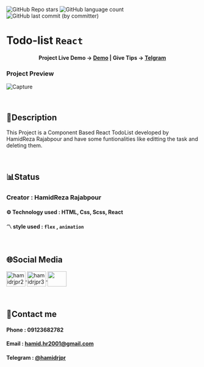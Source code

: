 ![GitHub Repo stars](https://img.shields.io/github/stars/hamidrjpr2/react-todo-list?style=flat&logo=star) ![GitHub language count](https://img.shields.io/github/languages/count/hamidrjpr2/react-todo-list?color=%23c1121f) ![GitHub last commit (by committer)](https://img.shields.io/github/last-commit/hamidrjpr2/react-todo-list)

# Todo-list `React`

<h4 align="center">
  <span>Project Live Demo -> </span>
  <a href="" target="_blank">Demo</a>
  |
  <span>Give Tips -> </span>
  <a href="https://hamidrjpr2.github.io/keyboard/" target="_blank">Telgram</a>
</h4>

### Project Preview
![Capture](https://github.com/user-attachments/assets/ad9af427-9d2b-414c-9de4-dbfef973224e)

<br>

## 📃Description
 This Project is a Component Based React TodoList developed by HamidReza Rajabpour and have some funtionalities like editting the task and deleting them.

<br>

## 📊Status
### Creator : HamidReza Rajabpour
#### ⚙️ Technology used : HTML, Css, Scss, React
#### 〽️ style used :  `flex` , `animation`
<br>

## 🌐Social Media
<p align="left"> 
  <a href="https://linkedin.com/in/hamidrjpr2" target="blank">
    <img align="center" src="https://raw.githubusercontent.com/rahuldkjain/github-profile-readme-generator/master/src/images/icons/Social/linked-in-alt.svg" alt="hamidrjpr2" height="40" width="50" />
  </a>
  <a href="https://instagram.com/hamidrjpr3" target="blank">
  <img align="center" src="https://raw.githubusercontent.com/rahuldkjain/github-profile-readme-generator/master/src/images/icons/Social/instagram.svg" alt="hamidrjpr3" height="40" width="50" />
  </a>
  <a href="https://github.com/hamidrjpr2">
    <img align="center" src="https://cdn.jsdelivr.net/gh/devicons/devicon/icons/github/github-original.svg" width="50" height="40">
  </a>
</p>
<br>

## 🔰Contact me
#### Phone : 09123682782
#### Email : hamid.hr2001@gmail.com
#### Telegram : [@hamidrjpr](https://telegram.me/hamidrjpr)
